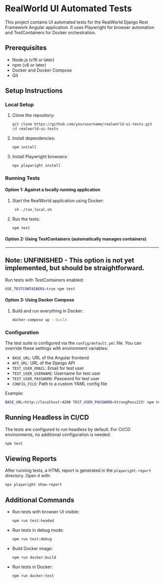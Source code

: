 # RealWorld UI Automated Tests

This project contains UI automated tests for the RealWorld Django Rest Framework Angular application. It uses Playwright for browser automation and TestContainers for Docker orchestration.

## Prerequisites

- Node.js (v16 or later)
- npm (v8 or later)
- Docker and Docker Compose
- Git

## Setup Instructions

### Local Setup

1. Clone the repository:
   ```bash
   git clone https://github.com/yourusername/realworld-ui-tests.git
   cd realworld-ui-tests
   ```

2. Install dependencies:
   ```bash
   npm install
   ```

3. Install Playwright browsers:
   ```bash
   npx playwright install
   ```

### Running Tests

#### Option 1: Against a locally running application

1. Start the RealWorld application using Docker:
   ```bash
    sh ./run_local.sh
   ```

2. Run the tests:
   ```bash
   npm test
   ```

#### Option 2: Using TestContainers (automatically manages containers) 

---
**Note:** UNFINISHED - This option is not yet implemented, but should be straightforward.
---

Run tests with TestContainers enabled:
```bash
USE_TESTCONTAINERS=true npm test
```

#### Option 3: Using Docker Compose

1. Build and run everything in Docker:
   ```bash
   docker-compose up --build
   ```

### Configuration

The test suite is configured via the `config/default.yml` file. You can override these settings with environment variables:

- `BASE_URL`: URL of the Angular frontend
- `API_URL`: URL of the Django API
- `TEST_USER_EMAIL`: Email for test user
- `TEST_USER_USERNAME`: Username for test user
- `TEST_USER_PASSWORD`: Password for test user
- `CONFIG_FILE`: Path to a custom YAML config file

Example:
```bash
BASE_URL=http://localhost:4200 TEST_USER_PASSWORD=StrongPass123! npm test
```

## Running Headless in CI/CD

The tests are configured to run headless by default. For CI/CD environments, no additional configuration is needed:

```bash
npm test
```

## Viewing Reports

After running tests, a HTML report is generated in the `playwright-report` directory. Open it with:

```bash
npx playwright show-report
```

## Additional Commands

- Run tests with browser UI visible:
  ```bash
  npm run test:headed
  ```

- Run tests in debug mode:
  ```bash
  npm run test:debug
  ```

- Build Docker image:
  ```bash
  npm run docker:build
  ```

- Run tests in Docker:
  ```bash
  npm run docker:test
  ```
